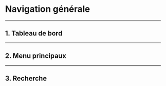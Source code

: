 # Navigation générale

---

## 1. Tableau de bord

---

## 2. Menu principaux

---

## 3. Recherche
